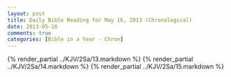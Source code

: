 ```yaml
---
layout: post
title: Daily Bible Reading for May 16, 2013 (Chronological)
date: 2013-05-16
comments: true
categories: [Bible in a Year - Chron]
---
```

{% render_partial ../KJV/2Sa/13.markdown %}
{% render_partial ../KJV/2Sa/14.markdown %}
{% render_partial ../KJV/2Sa/15.markdown %}
